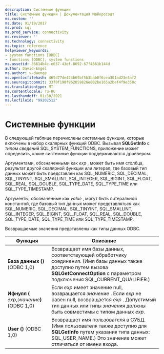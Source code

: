 ```yaml
---
description: Системные функции
title: Системные функции | Документация Майкрософт
ms.custom: ''
ms.date: 01/19/2017
ms.prod: sql
ms.prod_service: connectivity
ms.reviewer: ''
ms.technology: connectivity
ms.topic: reference
helpviewer_keywords:
- system functions [ODBC]
- functions [ODBC], system functions
ms.assetid: 36614b4c-e037-43ef-8692-67f4861b144d
author: David-Engel
ms.author: v-daenge
ms.openlocfilehash: 469d77de424b69bf5b3bab0f6cea301ad23e3af2
ms.sourcegitcommit: 33f0f190f962059826e002be165a2bef4f9e350c
ms.translationtype: MT
ms.contentlocale: ru-RU
ms.lasthandoff: 01/30/2021
ms.locfileid: "99202512"
---
```

# <a name="system-functions"></a>Системные функции
В следующей таблице перечислены системные функции, которые включены в набор скалярных функций ODBC. Вызывая **SQLGetInfo** с *типом сведений* SQL_SYSTEM_FUNCTIONS, приложение может определить, какие системные функции поддерживаются драйвером.  
  
 Аргументами, обозначенными как *exp* , может быть имя столбца, результат другой скалярной функции или литерал, где базовый тип данных может быть представлен как SQL_NUMERIC, SQL_DECIMAL, SQL_TINYINT, SQL_SMALLINT, SQL_INTEGER, SQL_BIGINT, SQL_FLOAT, SQL_REAL, SQL_DOUBLE, SQL_TYPE_DATE, SQL_TYPE_TIME или SQL_TYPE_TIMESTAMP.  
  
 Аргументы, обозначенные как *value* , могут быть литеральной константой, где базовый тип данных может представляться как SQL_NUMERIC, SQL_DECIMAL, SQL_TINYINT, SQL_SMALLINT, SQL_INTEGER, SQL_BIGINT, SQL_FLOAT, SQL_REAL, SQL_DOUBLE, SQL_TYPE_DATE, SQL_TYPE_TIME или SQL_TYPE_TIMESTAMP.  
  
 Возвращаемые значения представлены как типы данных ODBC.  
  
|Функция|Описание|  
|--------------|-----------------|  
|**База данных ()**  (ODBC 1,0)|Возвращает имя базы данных, соответствующей обработчику соединения. (Имя базы данных также доступно путем вызова **SQLGetConnectOption** с параметром подключения SQL_CURRENT_QUALIFIER.)|  
|**Ифнулл (** _exp_,_значение_**)**  (ODBC 1,0)|Если *exp* имеет значение null, возвращается *значение* . Если *exp* не равен null, возвращается *exp* . Допустимый тип данных или типы *значения* должны быть совместимы с типом данных *exp*.|  
|**User ()**  (ODBC 1,0)|Возвращает имя пользователя в СУБД. (Имя пользователя также доступно для **SQLGetInfo** путем указания типа данных: SQL_USER_NAME.) Это значение может отличаться от имени входа.|
